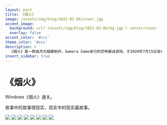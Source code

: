 ```yaml
---
layout: post
title: 《烟火》
image: /assets/img/blog/2021-02-06/cover.jgp
accent_image: 
  background: url('/assets/img/blog/2021-02-06/bg.jgp') center/cover
  overlay: false
accent_color: '#ccc'
theme_color: '#ccc'
description: >
  《烟火》是一款由月光螳螂制作，Gamera Game发行的恐怖解谜游戏。于2020年7月15日发布试玩版，并于2021年2月4日正式于steam平台发售。<br>玩家将扮演刑警林理洵，调查一个山区小镇发生的葬礼纵火案，而随之牵扯而出的另一桩灭门惨案。
invert_sidebar: true
---
```


# 《烟火》

Windows《烟火》通关。

故事中的故事很现实，现实中的现实最故事。


![](/assets/img/blog/2021-02-06/1.jgp)
![](/assets/img/blog/2021-02-06/2.jgp)
![](/assets/img/blog/2021-02-06/3.jgp)
![](/assets/img/blog/2021-02-06/4.jgp)
![](/assets/img/blog/2021-02-06/5.jgp)
![](/assets/img/blog/2021-02-06/6.jgp)
![](/assets/img/blog/2021-02-06/7.jgp)
![](/assets/img/blog/2021-02-06/8.jgp)